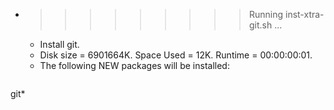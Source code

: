 * >>>>>>>>> Running inst-xtra-git.sh ...
  * Install git.
  * Disk size = 6901664K. Space Used = 12K. Runtime = 00:00:00:01.
  * The following NEW packages will be installed:
  ```bash
git*
  ```
